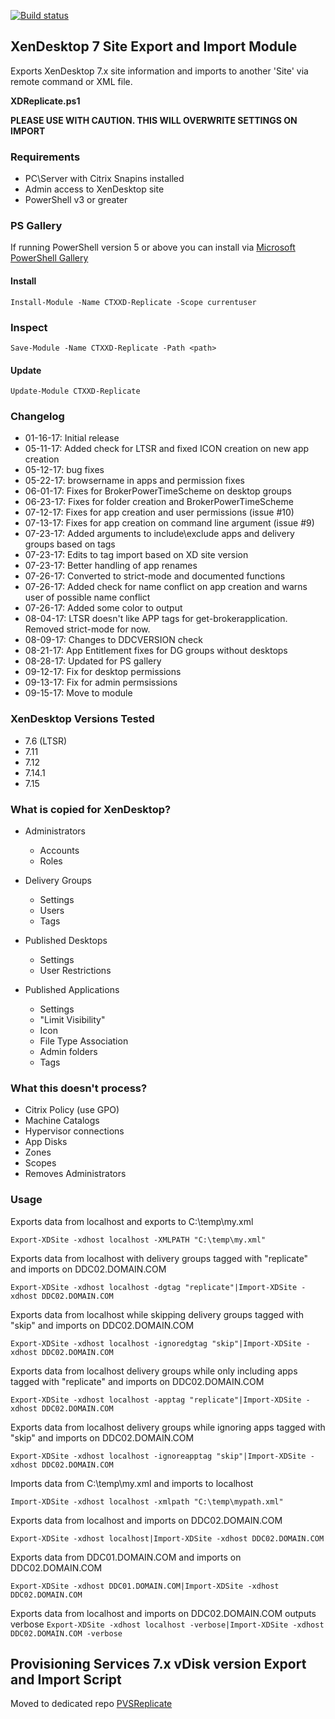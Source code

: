[![Build status](https://ci.appveyor.com/api/projects/status/00p66jdhcj8nib0c/branch/master?retina=true)](https://ci.appveyor.com/project/ryancbutler/xdreplicate/branch/master)
## XenDesktop 7 Site Export and Import Module

Exports XenDesktop 7.x site information and imports to another 'Site' via remote command or XML file.

**XDReplicate.ps1**

**PLEASE USE WITH CAUTION. THIS WILL OVERWRITE SETTINGS ON IMPORT**

### Requirements

- PC\Server with Citrix Snapins installed
- Admin access to XenDesktop site
- PowerShell v3 or greater

### PS Gallery
If running PowerShell version 5 or above you can install via [Microsoft PowerShell Gallery](https://www.powershellgallery.com/)

#### Install
```
Install-Module -Name CTXXD-Replicate -Scope currentuser
```
### Inspect
```
Save-Module -Name CTXXD-Replicate -Path <path>
```
#### Update
```
Update-Module CTXXD-Replicate 
```

### Changelog

- 01-16-17: Initial release
- 05-11-17: Added check for LTSR and fixed ICON creation on new app creation
- 05-12-17: bug fixes
- 05-22-17: browsername in apps and permission fixes
- 06-01-17: Fixes for BrokerPowerTimeScheme on desktop groups
- 06-23-17: Fixes for folder creation and BrokerPowerTimeScheme
- 07-12-17: Fixes for app creation and user permissions (issue #10)
- 07-13-17: Fixes for app creation on command line argument (issue #9)
- 07-23-17: Added arguments to include\exclude apps and delivery groups based on tags
- 07-23-17: Edits to tag import based on XD site version
- 07-23-17: Better handling of app renames
- 07-26-17: Converted to strict-mode and documented functions
- 07-26-17: Added check for name conflict on app creation and warns user of possible name conflict
- 07-26-17: Added some color to output
- 08-04-17: LTSR doesn't like APP tags for get-brokerapplication. Removed strict-mode for now.
- 08-09-17: Changes to DDCVERSION check
- 08-21-17: App Entitlement fixes for DG groups without desktops
- 08-28-17: Updated for PS gallery
- 09-12-17: Fix for desktop permissions
- 09-13-17: Fix for admin permsissions
- 09-15-17: Move to module

### XenDesktop Versions Tested

- 7.6 (LTSR)
- 7.11
- 7.12
- 7.14.1
- 7.15

### What is copied for XenDesktop?

- Administrators

  - Accounts
  - Roles

- Delivery Groups

  - Settings
  - Users
  - Tags

- Published Desktops

  - Settings
  - User Restrictions

- Published Applications

  - Settings
  - "Limit Visibility"
  - Icon
  - File Type Association
  - Admin folders
  - Tags

### What this doesn't process?

- Citrix Policy (use GPO)
- Machine Catalogs
- Hypervisor connections
- App Disks
- Zones
- Scopes
- Removes Administrators

### Usage

Exports data from localhost and exports to C:\temp\my.xml

`Export-XDSite -xdhost localhost -XMLPATH "C:\temp\my.xml"`

Exports data from localhost with delivery groups tagged with "replicate" and imports on DDC02.DOMAIN.COM

`Export-XDSite -xdhost localhost -dgtag "replicate"|Import-XDSite -xdhost DDC02.DOMAIN.COM`
   
Exports data from localhost while skipping delivery groups tagged with "skip" and imports on DDC02.DOMAIN.COM

`Export-XDSite -xdhost localhost -ignoredgtag "skip"|Import-XDSite -xdhost DDC02.DOMAIN.COM`

Exports data from localhost delivery groups while only including apps tagged with "replicate" and imports on DDC02.DOMAIN.COM   

`Export-XDSite -xdhost localhost -apptag "replicate"|Import-XDSite -xdhost DDC02.DOMAIN.COM`

Exports data from localhost delivery groups while ignoring apps tagged with "skip" and imports on DDC02.DOMAIN.COM

`Export-XDSite -xdhost localhost -ignoreapptag "skip"|Import-XDSite -xdhost DDC02.DOMAIN.COM`

Imports data from C:\temp\my.xml and imports to localhost

`Import-XDSite -xdhost localhost -xmlpath "C:\temp\mypath.xml"`

Exports data from localhost and imports on DDC02.DOMAIN.COM

`Export-XDSite -xdhost localhost|Import-XDSite -xdhost DDC02.DOMAIN.COM`

Exports data from DDC01.DOMAIN.COM and imports on DDC02.DOMAIN.COM

`Export-XDSite -xdhost DDC01.DOMAIN.COM|Import-XDSite -xdhost DDC02.DOMAIN.COM`

Exports data from localhost and imports on DDC02.DOMAIN.COM outputs verbose
`Export-XDSite -xdhost localhost -verbose|Import-XDSite -xdhost DDC02.DOMAIN.COM -verbose`

## Provisioning Services 7.x vDisk version Export and Import Script

Moved to dedicated repo [PVSReplicate](https://github.com/ryancbutler/PVSReplicate)